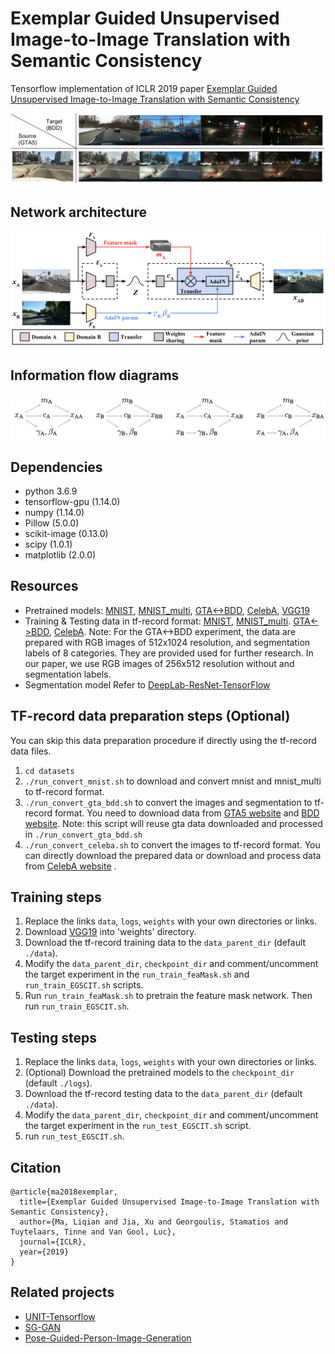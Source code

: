 # Exemplar Guided Unsupervised Image-to-Image Translation with Semantic Consistency
Tensorflow implementation of ICLR 2019 paper [Exemplar Guided Unsupervised Image-to-Image Translation with Semantic Consistency](https://openreview.net/pdf?id=S1lTg3RqYQ)

![alt text](imgs/teaser_GTA2BDD.svg)

## Network architecture
![alt text](imgs/framework_EGSCIT_test.png)

## Information flow diagrams
![alt text](imgs/info_flow_in_autoencoder.png)

## Dependencies
- python 3.6.9
- tensorflow-gpu (1.14.0)
- numpy (1.14.0)
- Pillow (5.0.0)
- scikit-image (0.13.0)
- scipy (1.0.1)
- matplotlib (2.0.0)


## Resources
- Pretrained models: [MNIST](http://homes.esat.kuleuven.be/~liqianma/ICLR19_EGSCIT/models/mnist_models.zip), [MNIST_multi](http://homes.esat.kuleuven.be/~liqianma/ICLR19_EGSCIT/models/mnist_multi_models.zip), [GTA<->BDD](http://homes.esat.kuleuven.be/~liqianma/ICLR19_EGSCIT/models/gta_bdd_models.zip), [CelebA](http://homes.esat.kuleuven.be/~liqianma/ICLR19_EGSCIT/models/celeba_models.zip), [VGG19](http://homes.esat.kuleuven.be/~liqianma/ICLR19_EGSCIT/weights/vgg19.npy)
- Training & Testing data in tf-record format: [MNIST](http://homes.esat.kuleuven.be/~liqianma/ICLR19_EGSCIT/data/mnist_tf.zip), [MNIST_multi](http://homes.esat.kuleuven.be/~liqianma/ICLR19_EGSCIT/data/mnist_multi_tf.zip). [GTA<->BDD](http://homes.esat.kuleuven.be/~liqianma/ICLR19_EGSCIT/data/gta_bdd_tf.zip), [CelebA](http://homes.esat.kuleuven.be/~liqianma/ICLR19_EGSCIT/data/celeba_tf.zip).
Note: For the GTA<->BDD experiment, the data are prepared with RGB images of 512x1024 resolution, and segmentation labels of 8 categories. They are provided used for further research. In our paper, we use RGB images of 256x512 resolution without and segmentation labels.
- Segmentation model
Refer to [DeepLab-ResNet-TensorFlow](https://github.com/DrSleep/tensorflow-deeplab-resnet)

## TF-record data preparation steps (Optional)
You can skip this data preparation procedure if directly using the tf-record data files.
1. `cd datasets`
2. `./run_convert_mnist.sh` to download and convert mnist and mnist_multi to tf-record format.
3. `./run_convert_gta_bdd.sh` to convert the images and segmentation to tf-record format. You need to download data from [GTA5 website](https://download.visinf.tu-darmstadt.de/data/from_games/) and [BDD website](http://bdd-data.berkeley.edu/). Note: this script will reuse gta data downloaded and processed in `./run_convert_gta_bdd.sh`
4. `./run_convert_celeba.sh` to convert the images to tf-record format. You can directly download the prepared data or download and process data from [CelebA website](http://mmlab.ie.cuhk.edu.hk/projects/CelebA.html) .

## Training steps
1. Replace the links `data`, `logs`, `weights` with your own directories or links.
2. Download [VGG19](http://homes.esat.kuleuven.be/~liqianma/ICLR19_EGSCIT/weights/vgg19.npy) into 'weights' directory.
3. Download the tf-record training data to the `data_parent_dir` (default `./data`).
4. Modify the `data_parent_dir`, `checkpoint_dir` and comment/uncomment the target experiment in the `run_train_feaMask.sh` and `run_train_EGSCIT.sh` scripts.
5. Run `run_train_feaMask.sh` to pretrain the feature mask network. Then run `run_train_EGSCIT.sh`.
 
## Testing steps
1. Replace the links `data`, `logs`, `weights` with your own directories or links.
2. (Optional) Download the pretrained models to the `checkpoint_dir` (default `./logs`).
3. Download the tf-record testing data to the `data_parent_dir` (default `./data`).
4. Modify the `data_parent_dir`, `checkpoint_dir` and comment/uncomment the target experiment in the `run_test_EGSCIT.sh` script.
5. run `run_test_EGSCIT.sh`. 

## Citation
```
@article{ma2018exemplar,
  title={Exemplar Guided Unsupervised Image-to-Image Translation with Semantic Consistency},
  author={Ma, Liqian and Jia, Xu and Georgoulis, Stamatios and Tuytelaars, Tinne and Van Gool, Luc},
  journal={ICLR},
  year={2019}
}
```

## Related projects
- [UNIT-Tensorflow](https://github.com/taki0112/UNIT-Tensorflow)
- [SG-GAN](https://github.com/Peilun-Li/SG-GAN)
- [Pose-Guided-Person-Image-Generation](https://github.com/charliememory/Pose-Guided-Person-Image-Generation)
